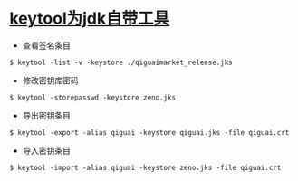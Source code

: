 # [keytool为jdk自带工具](http://zenochan.win/blogs/125)

- 查看签名条目

```
$ keytool -list -v -keystore ./qiguaimarket_release.jks
```

- 修改密钥库密码
```
$ keytool -storepasswd -keystore zeno.jks
```

- 导出密钥条目
```
$ keytool -export -alias qiguai -keystore qiguai.jks -file qiguai.crt
```

- 导入密钥条目
```
$ keytool -import -alias qiguai -keystore zeno.jks -file qiguai.crt
```
